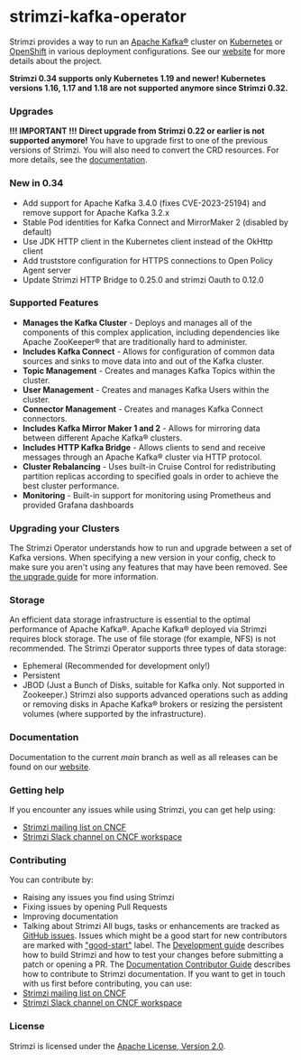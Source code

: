# strimzi-kafka-operator

Strimzi provides a way to run an [Apache Kafka®](https://kafka.apache.org) cluster on  [Kubernetes](https://kubernetes.io/) or [OpenShift](https://www.openshift.com/) in various deployment configurations. See our [website](https://strimzi.io) for more details about the project.

**Strimzi 0.34 supports only Kubernetes 1.19 and newer! Kubernetes versions 1.16, 1.17 and 1.18 are not supported anymore since Strimzi 0.32.**
### Upgrades
**!!! IMPORTANT !!!** **Direct upgrade from Strimzi 0.22 or earlier is not supported anymore!**  You have to upgrade first to one of the previous versions of Strimzi.  You will also need to convert the CRD resources.  For more details, see the [documentation](https://strimzi.io/docs/operators/0.34.0/deploying.html#assembly-upgrade-str).
### New in 0.34
* Add support for Apache Kafka 3.4.0 (fixes CVE-2023-25194) and remove support for Apache Kafka 3.2.x
* Stable Pod identities for Kafka Connect and MirrorMaker 2 (disabled by default)
* Use JDK HTTP client in the Kubernetes client instead of the OkHttp client
* Add truststore configuration for HTTPS connections to Open Policy Agent server
* Update Strimzi HTTP Bridge to 0.25.0 and strimzi Oauth to 0.12.0
### Supported Features
* **Manages the Kafka Cluster** - Deploys and manages all of the components of this complex application, including dependencies like Apache ZooKeeper® that are traditionally hard to administer.
* **Includes Kafka Connect** - Allows for configuration of common data sources and sinks to move data into and out of the Kafka cluster.
* **Topic Management** - Creates and manages Kafka Topics within the cluster.
* **User Management** - Creates and manages Kafka Users within the cluster.
* **Connector Management** - Creates and manages Kafka Connect connectors.
* **Includes Kafka Mirror Maker 1 and 2** - Allows for mirroring data between different Apache Kafka® clusters.
* **Includes HTTP Kafka Bridge** - Allows clients to send and receive messages through an Apache Kafka® cluster via HTTP protocol.
* **Cluster Rebalancing** - Uses built-in Cruise Control for redistributing partition replicas according to specified goals in order to achieve the best cluster performance.
* **Monitoring** - Built-in support for monitoring using Prometheus and provided Grafana dashboards
### Upgrading your Clusters
The Strimzi Operator understands how to run and upgrade between a set of Kafka versions. When specifying a new version in your config, check to make sure you aren't using any features that may have been removed. See [the upgrade guide](https://strimzi.io/docs/operators/latest/deploying.html#assembly-upgrading-kafka-versions-str) for more information.
### Storage
An efficient data storage infrastructure is essential to the optimal performance of Apache Kafka®. Apache Kafka® deployed via Strimzi requires block storage. The use of file storage (for example, NFS) is not recommended.
The Strimzi Operator supports three types of data storage:
* Ephemeral (Recommended for development only!)
* Persistent
* JBOD (Just a Bunch of Disks, suitable for Kafka only. Not supported in Zookeeper.)
Strimzi also supports advanced operations such as adding or removing disks in Apache Kafka® brokers or resizing the persistent volumes (where supported by the infrastructure).
### Documentation
Documentation to the current _main_ branch as well as all releases can be found on our [website](https://strimzi.io/documentation).
### Getting help
If you encounter any issues while using Strimzi, you can get help using:
* [Strimzi mailing list on CNCF](https://lists.cncf.io/g/cncf-strimzi-users/topics)
* [Strimzi Slack channel on CNCF workspace](https://cloud-native.slack.com/messages/strimzi)
### Contributing
You can contribute by:
* Raising any issues you find using Strimzi
* Fixing issues by opening Pull Requests
* Improving documentation
* Talking about Strimzi
All bugs, tasks or enhancements are tracked as [GitHub issues](https://github.com/strimzi/strimzi-kafka-operator/issues). Issues which  might be a good start for new contributors are marked with ["good-start"](https://github.com/strimzi/strimzi-kafka-operator/labels/good-start) label.
The [Development guide](https://github.com/strimzi/strimzi-kafka-operator/blob/main/development-docs/DEV_GUIDE.md) describes how to build Strimzi and how to  test your changes before submitting a patch or opening a PR.
The [Documentation Contributor Guide](https://strimzi.io/contributing/guide/) describes how to contribute to Strimzi documentation.
If you want to get in touch with us first before contributing, you can use:
* [Strimzi mailing list on CNCF](https://lists.cncf.io/g/cncf-strimzi-users/topics)
* [Strimzi Slack channel on CNCF workspace](https://cloud-native.slack.com/messages/strimzi)
### License
Strimzi is licensed under the [Apache License, Version 2.0](https://github.com/strimzi/strimzi-kafka-operator/blob/main/LICENSE).
